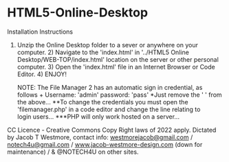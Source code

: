 # HTML5-Online-Desktop
Installation Instructions  
1) Unzip the Online Desktop folder to a sever or anywhere on your computer. 2) Navigate to the 'index.html' in '../HTML5 Online Desktop/WEB-TOP/index.html' location on the server or other personal computer. 3) Open the 'index.html' file in an Internet Browser or Code Editor. 4) ENJOY!  

   NOTE: The File Manager 2 has an automatic sign in credential, as follows + Username: 'admin' password: 'pass' 
   *Just remove the ' ' from the above... 
   **To change the credentials you must open the 'filemanager.php' in a code editor and change the line relating to     
   login users... 
   ***PHP will only work hosted on a server...  

CC Licence - Creative Commons Copy Right laws of 2022 apply. Dictated by Jacob T Westmore, contact info: westmorejacob@gmail.com / notech4u@gmail.com / www.jacob-westmore-design.com (down for maintenance) / &amp; @NOTECH4U on other sites.
